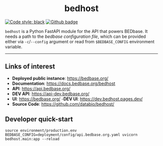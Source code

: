 <h1 align="center">bedhost</h1>

[![Code style: black](https://img.shields.io/badge/code%20style-black-000000.svg)](https://github.com/psf/black)
[![Github badge](https://img.shields.io/badge/source-github-354a75?logo=github)](https://github.com/databio/bedhost)


`bedhost` is a Python FastAPI module for the API that powers BEDbase.
It needs a path to the *bedbase configuration file*, which can be provided either via `-c`/`--config` argument or read from `$BEDBASE_CONFIG` environment variable. 

---

## Links of interest

- **Deployed public instance**: <a href="https://bedbase.org/" target="_blank">https://bedbase.org/</a>
- **Documentation**: <a href="https://docs.bedbase.org/" target="_blank">https://docs.bedbase.org/bedhost</a>
- **API**: <a href="https://api.bedbase.org/" target="_blank">https://api.bedbase.org/</a>
- **DEV API**: <a href="https://dev.bedbase.org/" target="_blank">https://api-dev.bedbase.org/</a>
- **UI**: <a href="https://bedbase.org/" target="_blank">https://bedbase.org/</a>
 -**DEV UI**: <a href="https://dev.bedhost.pages.dev/" target="_blank">https://dev.bedhost.pages.dev/</a>
- **Source Code**: <a href="https://github.com/databio/bedhost/" target="_blank">https://github.com/databio/bedhost/</a>

## Developer quick-start

```
source environment/production.env
BEDBASE_CONFIG=deployment/config/api.bedbase.org.yaml uvicorn bedhost.main:app --reload
```
